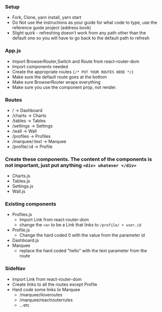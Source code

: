 ### Setup
* Fork, Clone, yarn install, yarn start
* Do Not use the instructions as your guide for what code to type, use the reference guide project (address book)
* Slight quirk - refreshing doesn't work from any path other than the default one so you will have to go back to the default path to refresh

### App.js
* Import BrowserRouter,Switch and Route from react-router-dom
* Import components needed
* Create the appropriate routes `{/* PUT YOUR ROUTES HERE */}`
* Make sure the default route goes at the bottom
* Make sure BrowserRouter wraps everything
* Make sure you use the component prop, not render.

### Routes
* /              -> Dashboard
* /charts        -> Charts
* /tables        -> Tables
* /settings      -> Settings
* /wall          -> Wall
* /profiles      -> Profiles
* /marquee/:text -> Marquee
* /profile/:id   -> Profile

### Create these components. The content of the components is not important, just put anything `<div> whatever </div>`
* Charts.js
* Tables.js
* Settings.js
* Wall.js

### Existing components
* Profiles.js
    * Import Link from react-router-dom
    * change the `<a>` to be a Link that links to `/profile/ + user.id`
* Profile.js 
    * Change the hard coded 0 with the value from the parameter id
* Dashboard.js
* Marquee
    * replace the hard coded "hello" with the text parameter from the route

### SideNav
* Import Link from react-router-dom
* Create links to all the routes except Profile
* Hard code some links to Marquee
    * /marquee/iloveroutes
    * /marquee/reactrouterrules
    * …etc
